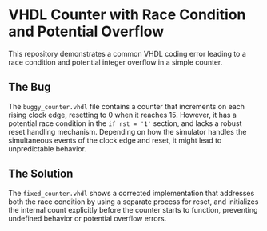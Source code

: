 # VHDL Counter with Race Condition and Potential Overflow

This repository demonstrates a common VHDL coding error leading to a race condition and potential integer overflow in a simple counter.

## The Bug

The `buggy_counter.vhdl` file contains a counter that increments on each rising clock edge, resetting to 0 when it reaches 15.  However, it has a potential race condition in the `if rst = '1'` section, and lacks a robust reset handling mechanism. Depending on how the simulator handles the simultaneous events of the clock edge and reset, it might lead to unpredictable behavior.

## The Solution

The `fixed_counter.vhdl` shows a corrected implementation that addresses both the race condition by using a separate process for reset, and initializes the internal count explicitly before the counter starts to function, preventing undefined behavior or potential overflow errors.